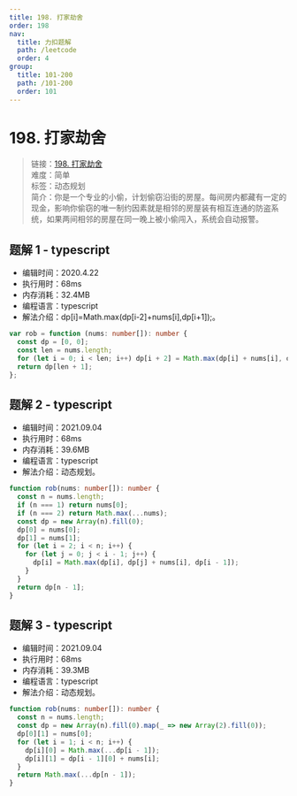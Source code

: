 ```yaml
---
title: 198. 打家劫舍
order: 198
nav:
  title: 力扣题解
  path: /leetcode
  order: 4
group:
  title: 101-200
  path: /101-200
  order: 101
---
```


# 198. 打家劫舍

> 链接：[198. 打家劫舍](https://leetcode-cn.com/problems/house-robber/)  
> 难度：简单  
> 标签：动态规划  
> 简介：你是一个专业的小偷，计划偷窃沿街的房屋。每间房内都藏有一定的现金，影响你偷窃的唯一制约因素就是相邻的房屋装有相互连通的防盗系统，如果两间相邻的房屋在同一晚上被小偷闯入，系统会自动报警。

## 题解 1 - typescript

- 编辑时间：2020.4.22
- 执行用时：68ms
- 内存消耗：32.4MB
- 编程语言：typescript
- 解法介绍：dp[i]=Math.max(dp[i-2]+nums[i],dp[i+1]);。

```typescript
var rob = function (nums: number[]): number {
  const dp = [0, 0];
  const len = nums.length;
  for (let i = 0; i < len; i++) dp[i + 2] = Math.max(dp[i] + nums[i], dp[i + 1]);
  return dp[len + 1];
};
```

## 题解 2 - typescript

- 编辑时间：2021.09.04
- 执行用时：68ms
- 内存消耗：39.6MB
- 编程语言：typescript
- 解法介绍：动态规划。

```typescript
function rob(nums: number[]): number {
  const n = nums.length;
  if (n === 1) return nums[0];
  if (n === 2) return Math.max(...nums);
  const dp = new Array(n).fill(0);
  dp[0] = nums[0];
  dp[1] = nums[1];
  for (let i = 2; i < n; i++) {
    for (let j = 0; j < i - 1; j++) {
      dp[i] = Math.max(dp[i], dp[j] + nums[i], dp[i - 1]);
    }
  }
  return dp[n - 1];
}
```

## 题解 3 - typescript

- 编辑时间：2021.09.04
- 执行用时：68ms
- 内存消耗：39.3MB
- 编程语言：typescript
- 解法介绍：动态规划。

```typescript
function rob(nums: number[]): number {
  const n = nums.length;
  const dp = new Array(n).fill(0).map(_ => new Array(2).fill(0));
  dp[0][1] = nums[0];
  for (let i = 1; i < n; i++) {
    dp[i][0] = Math.max(...dp[i - 1]);
    dp[i][1] = dp[i - 1][0] + nums[i];
  }
  return Math.max(...dp[n - 1]);
}
```
